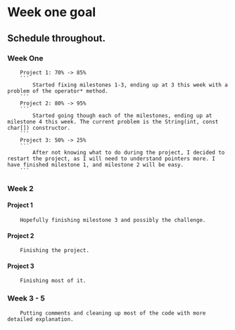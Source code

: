 # Week one goal
## Schedule throughout.

### Week One
```
    Project 1: 70% -> 85%
    ```
        Started fixing milestones 1-3, ending up at 3 this week with a problem of the operator* method.
    ```
    Project 2: 80% -> 95%
    ```
        Started going though each of the milestones, ending up at milestone 4 this week. The current problem is the String(int, const char[]) constructor.
    ```
    Project 3: 50% -> 25%
    ```
        After not knowing what to do during the project, I decided to restart the project, as I will need to understand pointers more. I have finished milestone 1, and milestone 2 will be easy.
    ```
```

### Week 2
#### Project 1
```
    Hopefully finishing milestone 3 and possibly the challenge.
```
#### Project 2
```
    Finishing the project.
```
#### Project 3
```
    Finishing most of it.
```
### Week 3 - 5
```
    Putting comments and cleaning up most of the code with more detailed explanation.
```